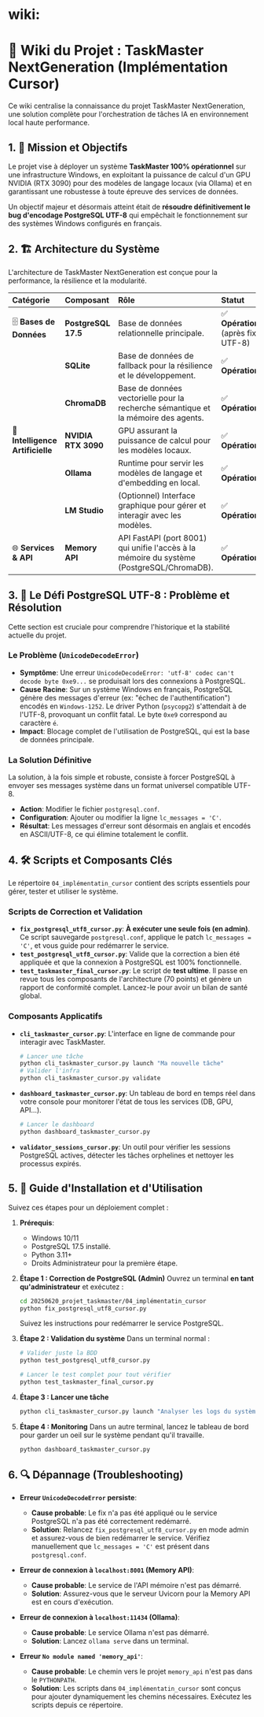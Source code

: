 #  wiki:
# 🎯 Wiki du Projet : TaskMaster NextGeneration (Implémentation Cursor)

Ce wiki centralise la connaissance du projet TaskMaster NextGeneration, une solution complète pour l'orchestration de tâches IA en environnement local haute performance.

## 1. 🚀 Mission et Objectifs

Le projet vise à déployer un système **TaskMaster 100% opérationnel** sur une infrastructure Windows, en exploitant la puissance de calcul d'un GPU NVIDIA (RTX 3090) pour des modèles de langage locaux (via Ollama) et en garantissant une robustesse à toute épreuve des services de données.

Un objectif majeur et désormais atteint était de **résoudre définitivement le bug d'encodage PostgreSQL UTF-8** qui empêchait le fonctionnement sur des systèmes Windows configurés en français.

## 2. 🏗️ Architecture du Système

L'architecture de TaskMaster NextGeneration est conçue pour la performance, la résilience et la modularité.

| Catégorie | Composant | Rôle | Statut |
| :--- | :--- | :--- | :--- |
| 🗄️ **Bases de Données** | **PostgreSQL 17.5** | Base de données relationnelle principale. | ✅ **Opérationnel** (après fix UTF-8) |
| | **SQLite** | Base de données de fallback pour la résilience et le développement. | ✅ **Opérationnel** |
| | **ChromaDB** | Base de données vectorielle pour la recherche sémantique et la mémoire des agents. | ✅ **Opérationnel** |
| 🤖 **Intelligence Artificielle**| **NVIDIA RTX 3090** | GPU assurant la puissance de calcul pour les modèles locaux. | ✅ **Opérationnel** |
| | **Ollama** | Runtime pour servir les modèles de langage et d'embedding en local. | ✅ **Opérationnel** |
| | **LM Studio** | (Optionnel) Interface graphique pour gérer et interagir avec les modèles. | ✅ **Opérationnel** |
| 🌐 **Services & API** | **Memory API** | API FastAPI (port 8001) qui unifie l'accès à la mémoire du système (PostgreSQL/ChromaDB). | ✅ **Opérationnel** |

## 3. 🔧 Le Défi PostgreSQL UTF-8 : Problème et Résolution

Cette section est cruciale pour comprendre l'historique et la stabilité actuelle du projet.

### Le Problème (`UnicodeDecodeError`)
- **Symptôme**: Une erreur `UnicodeDecodeError: 'utf-8' codec can't decode byte 0xe9...` se produisait lors des connexions à PostgreSQL.
- **Cause Racine**: Sur un système Windows en français, PostgreSQL génère des messages d'erreur (ex: "échec de l'authentification") encodés en `Windows-1252`. Le driver Python (`psycopg2`) s'attendait à de l'UTF-8, provoquant un conflit fatal. Le byte `0xe9` correspond au caractère `é`.
- **Impact**: Blocage complet de l'utilisation de PostgreSQL, qui est la base de données principale.

### La Solution Définitive
La solution, à la fois simple et robuste, consiste à forcer PostgreSQL à envoyer ses messages système dans un format universel compatible UTF-8.
- **Action**: Modifier le fichier `postgresql.conf`.
- **Configuration**: Ajouter ou modifier la ligne `lc_messages = 'C'`.
- **Résultat**: Les messages d'erreur sont désormais en anglais et encodés en ASCII/UTF-8, ce qui élimine totalement le conflit.

## 4. 🛠️ Scripts et Composants Clés

Le répertoire `04_implémentatin_cursor` contient des scripts essentiels pour gérer, tester et utiliser le système.

### Scripts de Correction et Validation
- **`fix_postgresql_utf8_cursor.py`**: **À exécuter une seule fois (en admin)**. Ce script sauvegarde `postgresql.conf`, applique le patch `lc_messages = 'C'`, et vous guide pour redémarrer le service.
- **`test_postgresql_utf8_cursor.py`**: Valide que la correction a bien été appliquée et que la connexion à PostgreSQL est 100% fonctionnelle.
- **`test_taskmaster_final_cursor.py`**: Le script de **test ultime**. Il passe en revue tous les composants de l'architecture (70 points) et génère un rapport de conformité complet. Lancez-le pour avoir un bilan de santé global.

### Composants Applicatifs
- **`cli_taskmaster_cursor.py`**: L'interface en ligne de commande pour interagir avec TaskMaster.
  ```bash
  # Lancer une tâche
  python cli_taskmaster_cursor.py launch "Ma nouvelle tâche"
  # Valider l'infra
  python cli_taskmaster_cursor.py validate
  ```
- **`dashboard_taskmaster_cursor.py`**: Un tableau de bord en temps réel dans votre console pour monitorer l'état de tous les services (DB, GPU, API...).
  ```bash
  # Lancer le dashboard
  python dashboard_taskmaster_cursor.py
  ```
- **`validator_sessions_cursor.py`**: Un outil pour vérifier les sessions PostgreSQL actives, détecter les tâches orphelines et nettoyer les processus expirés.

## 5. 🚀 Guide d'Installation et d'Utilisation

Suivez ces étapes pour un déploiement complet :

1.  **Prérequis**:
    *   Windows 10/11
    *   PostgreSQL 17.5 installé.
    *   Python 3.11+
    *   Droits Administrateur pour la première étape.

2.  **Étape 1 : Correction de PostgreSQL (Admin)**
    Ouvrez un terminal **en tant qu'administrateur** et exécutez :
    ```bash
    cd 20250620_projet_taskmaster/04_implémentatin_cursor
    python fix_postgresql_utf8_cursor.py
    ```
    Suivez les instructions pour redémarrer le service PostgreSQL.

3.  **Étape 2 : Validation du système**
    Dans un terminal normal :
    ```bash
    # Valider juste la BDD
    python test_postgresql_utf8_cursor.py

    # Lancer le test complet pour tout vérifier
    python test_taskmaster_final_cursor.py
    ```

4.  **Étape 3 : Lancer une tâche**
    ```bash
    python cli_taskmaster_cursor.py launch "Analyser les logs du système"
    ```

5.  **Étape 4 : Monitoring**
    Dans un autre terminal, lancez le tableau de bord pour garder un oeil sur le système pendant qu'il travaille.
    ```bash
    python dashboard_taskmaster_cursor.py
    ```

## 6. 🔍 Dépannage (Troubleshooting)

- **Erreur `UnicodeDecodeError` persiste**:
  - **Cause probable**: Le fix n'a pas été appliqué ou le service PostgreSQL n'a pas été correctement redémarré.
  - **Solution**: Relancez `fix_postgresql_utf8_cursor.py` en mode admin et assurez-vous de bien redémarrer le service. Vérifiez manuellement que `lc_messages = 'C'` est présent dans `postgresql.conf`.

- **Erreur de connexion à `localhost:8001` (Memory API)**:
  - **Cause probable**: Le service de l'API mémoire n'est pas démarré.
  - **Solution**: Assurez-vous que le serveur Uvicorn pour la Memory API est en cours d'exécution.

- **Erreur de connexion à `localhost:11434` (Ollama)**:
  - **Cause probable**: Le service Ollama n'est pas démarré.
  - **Solution**: Lancez `ollama serve` dans un terminal.

- **Erreur `No module named 'memory_api'`**:
  - **Cause probable**: Le chemin vers le projet `memory_api` n'est pas dans le `PYTHONPATH`.
  - **Solution**: Les scripts dans `04_implémentatin_cursor` sont conçus pour ajouter dynamiquement les chemins nécessaires. Exécutez les scripts depuis ce répertoire. 